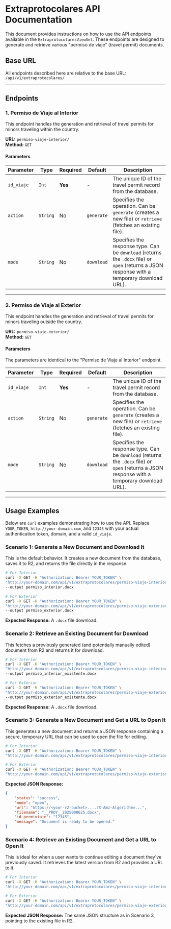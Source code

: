 # Extraprotocolares API Documentation

This document provides instructions on how to use the API endpoints available in the `ExtraprotocolaresViewSet`. These endpoints are designed to generate and retrieve various "permiso de viaje" (travel permit) documents.

## Base URL

All endpoints described here are relative to the base URL:
`/api/v1/extraprotocolares/`

---

## Endpoints

### 1. Permiso de Viaje al Interior

This endpoint handles the generation and retrieval of travel permits for minors traveling within the country.

**URL:** `permiso-viaje-interior/`  
**Method:** `GET`

#### Parameters

| Parameter  | Type   | Required | Default     | Description                                                                                             |
|------------|--------|----------|-------------|---------------------------------------------------------------------------------------------------------|
| `id_viaje` | `Int`  | **Yes**  | -           | The unique ID of the travel permit record from the database.                                            |
| `action`   | `String` | No       | `generate`  | Specifies the operation. Can be `generate` (creates a new file) or `retrieve` (fetches an existing file). |
| `mode`     | `String` | No       | `download`  | Specifies the response type. Can be `download` (returns the `.docx` file) or `open` (returns a JSON response with a temporary download URL). |

---

### 2. Permiso de Viaje al Exterior

This endpoint handles the generation and retrieval of travel permits for minors traveling outside the country.

**URL:** `permiso-viaje-exterior/`  
**Method:** `GET`

#### Parameters

The parameters are identical to the "Permiso de Viaje al Interior" endpoint.

| Parameter  | Type   | Required | Default     | Description                                                                                             |
|------------|--------|----------|-------------|---------------------------------------------------------------------------------------------------------|
| `id_viaje` | `Int`  | **Yes**  | -           | The unique ID of the travel permit record from the database.                                            |
| `action`   | `String` | No       | `generate`  | Specifies the operation. Can be `generate` (creates a new file) or `retrieve` (fetches an existing file). |
| `mode`     | `String` | No       | `download`  | Specifies the response type. Can be `download` (returns the `.docx` file) or `open` (returns a JSON response with a temporary download URL). |

---

## Usage Examples

Below are `curl` examples demonstrating how to use the API. Replace `YOUR_TOKEN`, `http://your-domain.com`, and `12345` with your actual authentication token, domain, and a valid `id_viaje`.

### Scenario 1: Generate a New Document and Download It

This is the default behavior. It creates a new document from the database, saves it to R2, and returns the file directly in the response.

```bash
# For Interior
curl -X GET -H "Authorization: Bearer YOUR_TOKEN" \
"http://your-domain.com/api/v1/extraprotocolares/permiso-viaje-interior/?id_viaje=12345" \
--output permiso_interior.docx

# For Exterior
curl -X GET -H "Authorization: Bearer YOUR_TOKEN" \
"http://your-domain.com/api/v1/extraprotocolares/permiso-viaje-exterior/?id_viaje=12345" \
--output permiso_exterior.docx
```
**Expected Response:** A `.docx` file download.

### Scenario 2: Retrieve an Existing Document for Download

This fetches a previously generated (and potentially manually edited) document from R2 and returns it for download.

```bash
# For Interior
curl -X GET -H "Authorization: Bearer YOUR_TOKEN" \
"http://your-domain.com/api/v1/extraprotocolares/permiso-viaje-interior/?id_viaje=12345&action=retrieve" \
--output permiso_interior_existente.docx

# For Exterior
curl -X GET -H "Authorization: Bearer YOUR_TOKEN" \
"http://your-domain.com/api/v1/extraprotocolares/permiso-viaje-exterior/?id_viaje=12345&action=retrieve" \
--output permiso_exterior_existente.docx
```
**Expected Response:** A `.docx` file download.

### Scenario 3: Generate a New Document and Get a URL to Open It

This generates a new document and returns a JSON response containing a secure, temporary URL that can be used to open the file for editing.

```bash
# For Interior
curl -X GET -H "Authorization: Bearer YOUR_TOKEN" \
"http://your-domain.com/api/v1/extraprotocolares/permiso-viaje-interior/?id_viaje=12345&mode=open"

# For Exterior
curl -X GET -H "Authorization: Bearer YOUR_TOKEN" \
"http://your-domain.com/api/v1/extraprotocolares/permiso-viaje-exterior/?id_viaje=12345&mode=open"
```
**Expected JSON Response:**
```json
{
    "status": "success",
    "mode": "open",
    "url": "https://<your-r2-bucket>....?X-Amz-Algorithm=...",
    "filename": "__PROY__2025000625.docx",
    "id_permiviaje": "12345",
    "message": "Document is ready to be opened."
}
```

### Scenario 4: Retrieve an Existing Document and Get a URL to Open It

This is ideal for when a user wants to continue editing a document they've previously saved. It retrieves the latest version from R2 and provides a URL to it.

```bash
# For Interior
curl -X GET -H "Authorization: Bearer YOUR_TOKEN" \
"http://your-domain.com/api/v1/extraprotocolares/permiso-viaje-interior/?id_viaje=12345&action=retrieve&mode=open"

# For Exterior
curl -X GET -H "Authorization: Bearer YOUR_TOKEN" \
"http://your-domain.com/api/v1/extraprotocolares/permiso-viaje-exterior/?id_viaje=12345&action=retrieve&mode=open"
```
**Expected JSON Response:** The same JSON structure as in Scenario 3, pointing to the existing file in R2. 